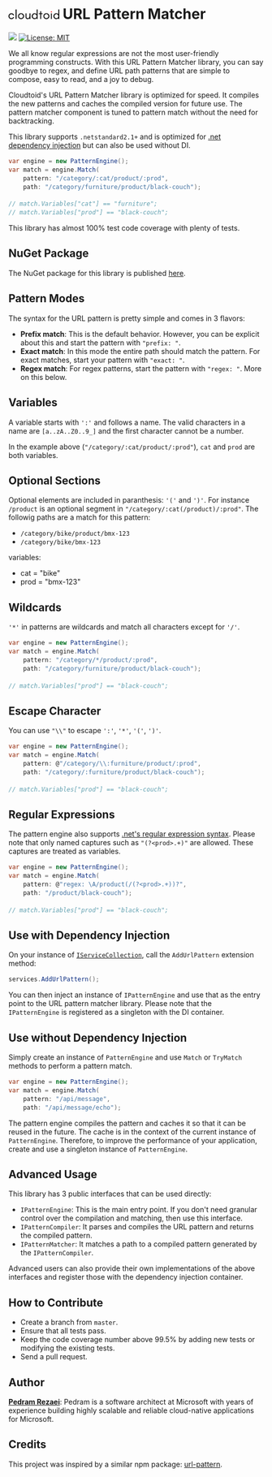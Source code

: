 # <img src="https://raw.githubusercontent.com/cloudtoid/assets/master/logos/cloudtoid-black-red.png" width="100"> URL Pattern Matcher

![](https://github.com/cloudtoid/url-pattern/workflows/publish/badge.svg) [![License: MIT](https://img.shields.io/badge/License-MIT-blue.svg)](https://github.com/cloudtoid/url-patterns/blob/master/LICENSE)

We all know regular expressions are not the most user-friendly programming constructs. With this URL Pattern Matcher library, you can say goodbye to regex, and define URL path patterns that are simple to compose, easy to read, and a joy to debug.

Cloudtoid's URL Pattern Matcher library is optimized for speed. It compiles the new patterns and caches the compiled version for future use. The pattern matcher component is tuned to pattern match without the need for backtracking.

This library supports `.netstandard2.1+` and is optimized for [.net dependency injection](https://docs.microsoft.com/en-us/aspnet/core/fundamentals/dependency-injection) but can also be used without DI.

```csharp
var engine = new PatternEngine();
var match = engine.Match(
    pattern: "/category/:cat/product/:prod",
    path: "/category/furniture/product/black-couch");

// match.Variables["cat"] == "furniture";
// match.Variables["prod"] == "black-couch";
```

This library has almost 100% test code coverage with plenty of tests.

## NuGet Package

The NuGet package for this library is published [here](https://www.nuget.org/packages/Cloudtoid.UrlPattern/).

## Pattern Modes

The syntax for the URL pattern is pretty simple and comes in 3 flavors:

- **Prefix match**: This is the default behavior. However, you can be explicit about this and start the pattern with `"prefix: "`.
- **Exact match**: In this mode the entire path should match the pattern. For exact matches, start your pattern with `"exact: "`.
- **Regex match**: For regex patterns, start the pattern with `"regex: "`. More on this below.

## Variables

A variable starts with `':'` and follows a name. The valid characters in a name are `[a..zA..Z0..9_]` and the first character cannot be a number.

In the example above (`"/category/:cat/product/:prod"`), `cat` and `prod` are both variables.

## Optional Sections

Optional elements are included in paranthesis: `'('` and `')'`. For instance `/product` is an optional segment in `"/category/:cat(/product)/:prod"`. The followig paths are a match for this pattern:

- `/category/bike/product/bmx-123`
- `/category/bike/bmx-123`

variables:

- cat = "bike"
- prod = "bmx-123"

## Wildcards

`'*'` in patterns are wildcards and match all characters except for `'/'`.

```csharp
var engine = new PatternEngine();
var match = engine.Match(
    pattern: "/category/*/product/:prod",
    path: "/category/furniture/product/black-couch");

// match.Variables["prod"] == "black-couch";
```

## Escape Character

You can use `"\\"` to escape `':'`, `'*'`, `'('`, `')'`.

```csharp
var engine = new PatternEngine();
var match = engine.Match(
    pattern: @"/category/\\:furniture/product/:prod",
    path: "/category/:furniture/product/black-couch");

// match.Variables["prod"] == "black-couch";
```

## Regular Expressions

The pattern engine also supports [.net's regular expression syntax](https://docs.microsoft.com/en-us/dotnet/standard/base-types/regular-expression-language-quick-reference). Please note that only named captures such as `"(?<prod>.+)"` are allowed. These captures are treated as variables.

```csharp
var engine = new PatternEngine();
var match = engine.Match(
    pattern: @"regex: \A/product(/(?<prod>.+))?",
    path: "/product/black-couch");

// match.Variables["prod"] == "black-couch";
```

## Use with Dependency Injection

On your instance of [`IServiceCollection`](https://docs.microsoft.com/en-us/dotnet/api/microsoft.extensions.dependencyinjection.iservicecollection), call the `AddUrlPattern` extension method:

```csharp
services.AddUrlPattern();
```

You can then inject an instance of `IPatternEngine` and use that as the entry point to the URL pattern matcher library. Please note that the `IPatternEngine` is registered as a singleton with the DI container.

## Use without Dependency Injection

Simply create an instance of `PatternEngine` and use `Match` or `TryMatch` methods to perform a pattern match.

```csharp
var engine = new PatternEngine();
var match = engine.Match(
    pattern: "/api/message",
    path: "/api/message/echo");
```

The pattern engine compiles the pattern and caches it so that it can be reused in the future. The cache is in the context of the current instance of `PatternEngine`. Therefore, to improve the performance of your application, create and use a singleton instance of `PatternEngine`.

## Advanced Usage

This library has 3 public interfaces that can be used directly:

- `IPatternEngine`: This is the main entry point. If you don't need granular control over the compilation and matching, then use this interface.
- `IPatternCompiler`: It parses and compiles the URL pattern and returns the compiled pattern.
- `IPatternMatcher`: It matches a path to a compiled pattern generated by the `IPatternCompiler`.

Advanced users can also provide their own implementations of the above interfaces and register those with the dependency injection container.

## How to Contribute

- Create a branch from `master`.
- Ensure that all tests pass.
- Keep the code coverage number above 99.5% by adding new tests or modifying the existing tests.
- Send a pull request.

## Author

[**Pedram Rezaei**](https://www.linkedin.com/in/pedramrezaei/): Pedram is a software architect at Microsoft with years of experience building highly scalable and reliable cloud-native applications for Microsoft.

## Credits

This project was inspired by a similar npm package: [url-pattern](https://github.com/snd/url-pattern).
